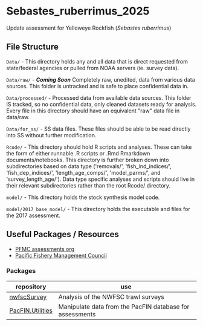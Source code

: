 # Sebastes_ruberrimus_2025
Update assessment for Yelloweye Rockfish (*Sebastes ruberrimus*)

## File Structure 
`Data/` - This directory holds any and all data that is direct requested from state/federal agencies or pulled from NOAA servers (ie. survey data).

`Data/raw/` - ***Coming Soon*** Completely raw, unedited, data from various data sources. This folder is untracked and is safe to place confidential data in.

`Data/processed/` - Processed data from available data sources. This folder IS tracked, so no confidential data, only cleaned datasets ready for analysis. Every file in this directory should have an equivalent "raw" data file in data/raw.

`Data/for_ss/` - SS data files. These files should be able to be read directly into SS without further modification.
  
`Rcode/` - This directory should hold R scripts and analyses. These can take the form of either runnable .R scripts or .Rmd Rmarkdown documents/notebooks. This directory is further broken down into subdirectories based on data type ('removals/', 'fish_ind_indices/', 'fish_dep_indices/', 'length_age_comps/', 'model_parms/', and 'survey_length_age/'). Data type specific analyses and scripts should live in their relevant subdirectories rather than the root Rcode/ directory.

`model/` - This directory holds the stock synthesis model code.

`model/2017_base_model/` - This directory holds the executable and files for the 2017 assessment. 

## Useful Packages / Resources

* [PFMC assessments org](https://github.com/pfmc-assessments)
* [Pacific Fishery Management Council](https://www.pcouncil.org)

### Packages
repository | use 
-- | -- 
[nwfscSurvey](http://pfmc-assessments.github.io/nwfscSurvey/) | Analysis of the NWFSC trawl surveys 
[PacFIN.Utilities](https://pfmc-assessments.github.io/PacFIN.Utilities/) | Manipulate data from the PacFIN database for assessments 
